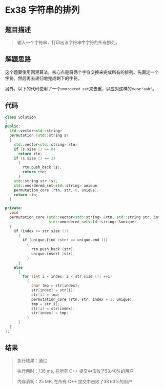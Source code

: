 # Ex38 字符串的排列

## 题目描述

> 输入一个字符串，打印出该字符串中字符的所有排列。

## 解题思路

这个题要使用回溯算法，核心点是将两个字符交换来完成所有的排列。先固定一个字符，然后再去递归地完成剩下的字符。

另外，以下的代码使用了一个`unordered_set`来去重，以应对这样的case`"aab"`。

## 代码

```cpp
class Solution
{
public:
  std::vector<std::string>
  permutation (std::string s)
  {
    std::vector<std::string> rtn;
    if (s.size () == 0)
      return rtn;
    if (s.size () == 1)
      {
        rtn.push_back (s);
        return rtn;
      }
    std::string str (s);
    std::unordered_set<std::string> unique;
    permutation_core (rtn, str, 0, unique);
    return rtn;
  }

private:
  void
  permutation_core (std::vector<std::string> &rtn, std::string str, int index,
                    std::unordered_set<std::string> &unique)
  {
    if (index >= str.size ())
      {
        if (unique.find (str) == unique.end ())
          {
            rtn.push_back (str);
            unique.insert (str);
          }
      }
    else
      {
        for (int i = index; i < str.size (); ++i)
          {
            char tmp = str[index];
            str[index] = str[i];
            str[i] = tmp;
            permutation_core (rtn, str, index + 1, unique);
            tmp = str[i];
            str[i] = str[index];
            str[index] = tmp;
          }
      }
  }
};
```

## 结果

> 执行结果：通过
>
> 执行用时：136 ms, 在所有 C++ 提交中击败了53.40%的用户
>
> 内存消耗：25 MB, 在所有 C++ 提交中击败了38.63%的用户